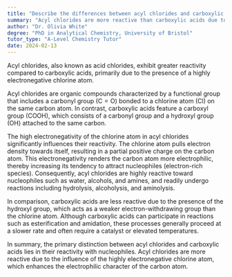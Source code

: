 ```yaml
---
title: "Describe the differences between acyl chlorides and carboxylic acids"
summary: "Acyl chlorides are more reactive than carboxylic acids due to the presence of a highly electronegative chlorine atom."
author: "Dr. Olivia White"
degree: "PhD in Analytical Chemistry, University of Bristol"
tutor_type: "A-Level Chemistry Tutor"
date: 2024-02-13
---
```


Acyl chlorides, also known as acid chlorides, exhibit greater reactivity compared to carboxylic acids, primarily due to the presence of a highly electronegative chlorine atom.

Acyl chlorides are organic compounds characterized by a functional group that includes a carbonyl group ($\text{C}= \text{O}$) bonded to a chlorine atom ($\text{Cl}$) on the same carbon atom. In contrast, carboxylic acids feature a carboxyl group ($\text{COOH}$), which consists of a carbonyl group and a hydroxyl group ($\text{OH}$) attached to the same carbon.

The high electronegativity of the chlorine atom in acyl chlorides significantly influences their reactivity. The chlorine atom pulls electron density towards itself, resulting in a partial positive charge on the carbon atom. This electronegativity renders the carbon atom more electrophilic, thereby increasing its tendency to attract nucleophiles (electron-rich species). Consequently, acyl chlorides are highly reactive toward nucleophiles such as water, alcohols, and amines, and readily undergo reactions including hydrolysis, alcoholysis, and aminolysis.

In comparison, carboxylic acids are less reactive due to the presence of the hydroxyl group, which acts as a weaker electron-withdrawing group than the chlorine atom. Although carboxylic acids can participate in reactions such as esterification and amidation, these processes generally proceed at a slower rate and often require a catalyst or elevated temperatures.

In summary, the primary distinction between acyl chlorides and carboxylic acids lies in their reactivity with nucleophiles. Acyl chlorides are more reactive due to the influence of the highly electronegative chlorine atom, which enhances the electrophilic character of the carbon atom.
    
